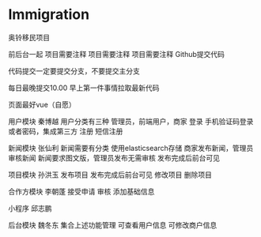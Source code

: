 # Immigration
奥铃移民项目


前后台一起
项目需要注释
项目需要注释
项目需要注释
Github提交代码


代码提交一定要提交分支，不要提交主分支

每日最晚提交10.00
早上第一件事情拉取最新代码


页面最好vue（自愿）


用户模块 秦博越
	用户分类有三种 管理员，前端用户，商家
	登录 手机验证码登录或者密码，集成第三方
注册 短信注册 

新闻模块 张仙利
	新闻需要有分类  使用elasticsearch存储
	商家发布新闻，管理员审核新闻
	新闻要求图文版，管理员发布无需审核
发布完成后前台可见

项目模块 孙洪玉
	发布项目 发布完成后前台可见
	修改项目
	删除项目

合作方模块 李朝蓬
	接受申请
	审核
	添加基础信息

小程序 邱志鹏

后台模块 魏冬东
	集合上述功能管理
	可查看用户信息
	可修改商户信息
	


